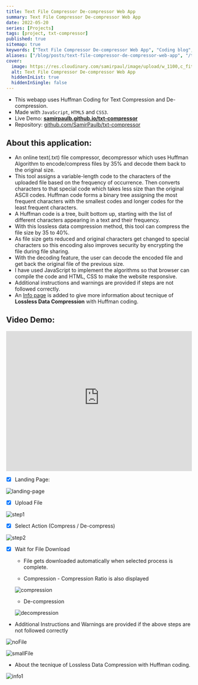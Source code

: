 ```yaml
---
title: Text File Compressor De-compressor Web App
summary: Text File Compressor De-compressor Web App
date: 2022-05-20
series: [Projects]
tags: [project, txt-compressor]
published: true
sitemap: true
keywords: ["Text File Compressor De-compressor Web App", "Coding blog", "Computer Science"]
aliases: ["/blog/posts/text-file-compressor-de-compressor-web-app", "/text-file-compressor-de-compressor-web-app", "/blog/text-file-compressor-de-compressor-web-app"]
cover:
  image: https://res.cloudinary.com/samirpaul/image/upload/w_1100,c_fit,co_rgb:FFFFFF,l_text:Arial_75_bold:Text File Compressor De-compressor Web App/og-image.webp
  alt: Text File Compressor De-compressor Web App
  hiddenInList: true
  hiddenInSingle: false
---
```

  

- This webapp uses Huffman Coding for Text Compression and De-compression.
- Made with ```JavaScript```, ```HTML5``` and ```CSS3```.
- Live Demo: [**samirpaulb.github.io/txt-compressor**](https://samirpaulb.github.io/txt-compressor/)
- Repository: [github.com/SamirPaulb/txt-compressor](https://github.com/SamirPaulb/txt-compressor)


## About this application:

* An online text(.txt) file compressor, decompressor which uses Huffman Algorithm to encode/compress files by 35% and decode them back to the original size. 
* This tool assigns a variable-length code to the characters of the uploaded file based on the frequency of occurrence. Then converts characters to that special code which takes less size than the original ASCII codes. Huffman code forms a binary tree assigning the most frequent characters with the smallest codes and longer codes for the least frequent characters. 
* A Huffman code is a tree, built bottom up, starting with the list of different characters appearing in a text and their frequency. 
* With this lossless data compression method, this tool can compress the file size by 35 to 40%. 
* As file size gets reduced and original characters get changed to special characters so this encoding also improves security by encrypting the file during file sharing. 
* With the decoding feature, the user can decode the encoded file and get back the original file of the previous size. 
* I have used JavaScript to implement the algorithms so that browser can compile the code and HTML, CSS to make the website responsive. 
* Additional instructions and warnings are provided if steps are not followed correctly. 
* An [Info page](https://samirpaulb.github.io/txt-compressor/info.html) is added to give more information about tecnique of **Lossless Data Compression** with Huffman coding.




## Video Demo: 

<iframe title="Video Demo" src="https://user-images.githubusercontent.com/77569653/172716965-50560f4a-2acf-4013-ae87-8b474b2a09e3.mp4" loading="lazy" width="100%" height = "380" autoplay="autoplay" loop="loop" frameborder="0" allowfullscreen></iframe>



- [x] Landing Page:

![landing-page](https://spcdn.pages.dev/assets/img/text-file-compressor-de-compressor-web-app-landing-page.png) 

- [x] Upload File

![step1](https://spcdn.pages.dev/assets/img/text-file-compressor-de-compressor-web-app-step1.png) 


- [x] Select Action (Compress / De-compress)

![step2](https://spcdn.pages.dev/assets/img/text-file-compressor-de-compressor-web-app-step2.png) 


- [x] Wait for File Download
    * File gets downloaded automatically when selected process is complete.

    * Compression - Compression Ratio is also displayed 

    ![compression](https://spcdn.pages.dev/assets/img/text-file-compressor-de-compressor-web-app-step3.png)
    
    * De-compression

    ![decompression](https://spcdn.pages.dev/assets/img/text-file-compressor-de-compressor-web-app-decompression.png)

- Additional Instructions and Warnings are provided if the above steps are not followed correctly

![noFile](https://spcdn.pages.dev/assets/img/text-file-compressor-de-compressor-web-app-nofile.png) 

![smallFile](https://spcdn.pages.dev/assets/img/text-file-compressor-de-compressor-web-app-verysmallfile.png)



- About the tecnique of Lossless Data Compression with Huffman coding.

![info1](https://spcdn.pages.dev/assets/img/text-file-compressor-de-compressor-web-app-info.jpeg) 
